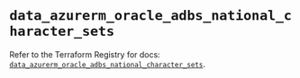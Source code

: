 # `data_azurerm_oracle_adbs_national_character_sets`

Refer to the Terraform Registry for docs: [`data_azurerm_oracle_adbs_national_character_sets`](https://registry.terraform.io/providers/hashicorp/azurerm/4.33.0/docs/data-sources/oracle_adbs_national_character_sets).
